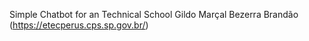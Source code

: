Simple Chatbot for an Technical School Gildo Marçal Bezerra Brandão (https://etecperus.cps.sp.gov.br/)
